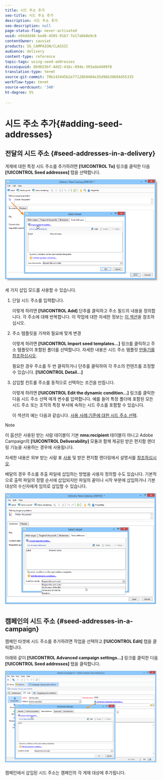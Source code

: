 ```yaml
---
title: 시드 주소 추가
seo-title: 시드 주소 추가
description: 시드 주소 추가
seo-description: null
page-status-flag: never-activated
uuid: e94ddd46-bed6-4505-91b7-7e17abb0e9c8
contentOwner: sauviat
products: SG_CAMPAIGN/CLASSIC
audience: delivery
content-type: reference
topic-tags: using-seed-addresses
discoiquuid: 0b9b53bf-4dd2-416c-894e-393aded489f8
translation-type: tm+mt
source-git-commit: 70b143445b2e77128b9404e35d96b39694d55335
workflow-type: tm+mt
source-wordcount: '340'
ht-degree: 5%

---
```



# 시드 주소 추가{#adding-seed-addresses}

## 전달의 시드 주소 {#seed-addresses-in-a-delivery}

게재에 대한 특정 시드 주소를 추가하려면 **[!UICONTROL To]** 링크를 클릭한 다음 **[!UICONTROL Seed addresses]** 탭을 선택합니다.

![](assets/s_ncs_user_edit_del_addresses_tab.png)

세 가지 삽입 모드를 사용할 수 있습니다.

1. 단일 시드 주소를 입력합니다.

   이렇게 하려면 **[!UICONTROL Add]** 단추를 클릭하고 주소 필드의 내용을 정의합니다. 각 주소에 대해 반복합니다. 이 작업에 대한 자세한 정보는 [이 섹션](../../message-center/using/managing-seed-addresses-in-transactional-messages.md#creating-a-seed-address)을 참조하십시오.

1. 주소 템플릿을 가져와 필요에 맞게 변경

   이렇게 하려면 **[!UICONTROL Import seed templates...]** 링크를 클릭하고 주소 템플릿이 포함된 폴더를 선택합니다. 자세한 내용은 시드 주소 템플릿 [만들기를 참조하십시오](../../delivery/using/creating-seed-addresses.md#creating-seed-address-templates).

   필요한 경우 주소를 두 번 클릭하거나 단추를 클릭하여 각 주소의 컨텐츠를 조정할 수 있습니다. **[!UICONTROL Detail...]**

1. 삽입할 컨트롤 주소를 동적으로 선택하는 조건을 만듭니다.

   이렇게 하려면 **[!UICONTROL Edit the dynamic condition...]** 링크를 클릭한 다음 시드 주소 선택 매개 변수를 입력합니다. 예를 들어 특정 폴더에 포함된 모든 시드 주소 또는 조직의 특정 부서에 속하는 시드 주소를 포함할 수 있습니다.

   이 섹션의 예는 다음과 같습니다. [사용 사례:기준에 대한 시드 주소 선택](../../delivery/using/use-case--selecting-seed-addresses-on-criteria.md).

>[!NOTE]
>
>이 옵션은 사용된 받는 사람 테이블이 기본 **nms:recipient** 테이블이 아니고 Adobe Campaign의 **[!UICONTROL Deliverability]** 모듈과 함께 제공된 받은 편지함 렌더링 기능을 사용하는 경우에 사용됩니다.
>
>자세한 내용은 외부 받는 사람 표 [사용](../../delivery/using/using-an-external-recipient-table.md) 및 받은 편지함 렌더링에서 설명서를 [참조하십시오](../../delivery/using/inbox-rendering.md).

배달의 경우 주소를 추출 파일에 삽입하는 방법을 사용자 정의할 수도 있습니다. 기본적으로 출력 파일의 정렬 순서에 삽입되지만 파일의 끝이나 시작 부분에 삽입하거나 기본 대상의 수신자에게 임의로 삽입할 수 있습니다.

![](assets/s_ncs_user_edit_del_addresses_sort.png)

## 캠페인의 시드 주소 {#seed-addresses-in-a-campaign}

캠페인 타겟에 시드 주소를 추가하려면 작업을 선택하고 **[!UICONTROL Edit]** 탭을 클릭합니다.

아래와 같이 **[!UICONTROL Advanced campaign settings...]** 링크를 클릭한 다음 **[!UICONTROL Seed addresses]** 탭을 클릭합니다.

![](assets/s_ncs_user_edit_op_addresses_tab.png)

캠페인에서 삽입된 시드 주소는 캠페인의 각 게재 대상에 추가됩니다.
